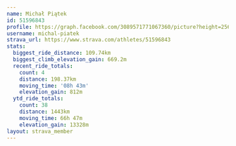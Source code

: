 ```yaml
---
name: Michał Piątek
id: 51596843
profile: https://graph.facebook.com/3089571771067360/picture?height=256&width=256
username: michal-piatek
strava_url: https://www.strava.com/athletes/51596843
stats:
  biggest_ride_distance: 109.74km
  biggest_climb_elevation_gain: 669.2m
  recent_ride_totals:
    count: 4
    distance: 198.37km
    moving_time: '08h 43m'
    elevation_gain: 812m
  ytd_ride_totals:
    count: 38
    distance: 1443km
    moving_time: 66h 47m
    elevation_gain: 13328m
layout: strava_member
--- 
```

